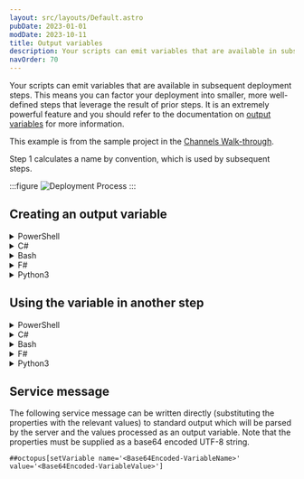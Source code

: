 ```yaml
---
layout: src/layouts/Default.astro
pubDate: 2023-01-01
modDate: 2023-10-11
title: Output variables
description: Your scripts can emit variables that are available in subsequent deployment steps.
navOrder: 70
---
```


Your scripts can emit variables that are available in subsequent deployment steps. This means you can factor your deployment into smaller, more well-defined steps that leverage the result of prior steps. It is an extremely powerful feature and you should refer to the documentation on [output variables](/docs/projects/variables/output-variables) for more information.

This example is from the sample project in the [Channels Walk-through](https://octopus.com/blog/channels-walkthrough#prerequisites).

Step 1 calculates a name by convention, which is used by subsequent steps.

:::figure
![Deployment Process](/docs/deployments/custom-scripts/images/deployment-process.png)
:::

## Creating an output variable

<details data-group="creating-an-output-variable">
<summary>PowerShell</summary>

```powershell
Set-OctopusVariable -name "AppInstanceName" -value "MyAppInstance"
```

</details>
<details data-group="creating-an-output-variable">
<summary>C#</summary>

```csharp
SetVariable("AppInstanceName", "MyAppInstance");
```

</details>
<details data-group="creating-an-output-variable">
<summary>Bash</summary>

```bash
set_octopusvariable "AppInstanceName" "MyAppInstance"
```

</details>
<details data-group="creating-an-output-variable">
<summary>F#</summary>

```fsharp
Octopus.setVariable "AppInstanceName" "MyAppInstance"
```

</details>
<details data-group="creating-an-output-variable">
<summary>Python3</summary>

```python
set_octopusvariable("AppInstanceName", "MyAppInstance")
```

</details>

## Using the variable in another step

<details data-group="using-variable-in-another-step">
<summary>PowerShell</summary>

```powershell
$appInstanceName = $OctopusParameters["Octopus.Action[Determine App Instance Name].Output.AppInstanceName"]
```

</details>
<details data-group="using-variable-in-another-step">
<summary>C#</summary>

```csharp
var appInstanceName = OctopusParameters["Octopus.Action[Determine App Instance Name].Output.AppInstanceName"]
```

</details>
<details data-group="using-variable-in-another-step">
<summary>Bash</summary>

```bash
appInstanceName=$(get_octopusvariable "Octopus.Action[Determine App Instance Name].Output.AppInstanceName")
```

</details>
<details data-group="using-variable-in-another-step">
<summary>F#</summary>

```fsharp
//throw if not found
let appInstanceName1 = Octopus.findVariable "Octopus.Action[Determine App Instance Name].Output.AppInstanceName"

//supply a default value to use if not found
let appInstanceName2 = Octopus.findVariableOrDefault "Value if not found" "Octopus.Action[Determine App Instance Name].Output.AppInstanceName"

//return an Option type
let appInstanceName3 = Octopus.tryFindVariable "Octopus.Action[Determine App Instance Name].Output.AppInstanceName"
```

</details>
<details data-group="using-variable-in-another-step">
<summary>Python3</summary>

```python Python3
appInstanceName = get_octopusvariable("Octopus.Action[Determine App Instance Name].Output.AppInstanceName")
```

</details>

## Service message

The following service message can be written directly (substituting the properties with the relevant values) to standard output which will be parsed by the server and the values processed as an output variable. Note that the properties must be supplied as a base64 encoded UTF-8 string.
```
##octopus[setVariable name='<Base64Encoded-VariableName>' value='<Base64Encoded-VariableValue>']
```
